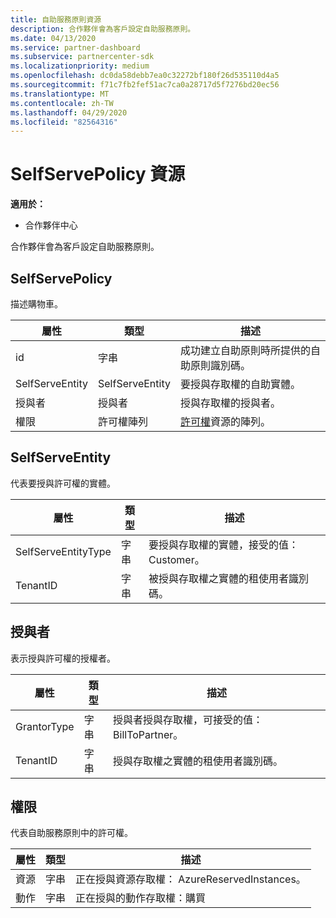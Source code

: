 ```yaml
---
title: 自助服務原則資源
description: 合作夥伴會為客戶設定自助服務原則。
ms.date: 04/13/2020
ms.service: partner-dashboard
ms.subservice: partnercenter-sdk
ms.localizationpriority: medium
ms.openlocfilehash: dc0da58debb7ea0c32272bf180f26d535110d4a5
ms.sourcegitcommit: f71c7fb2fef51ac7ca0a28717d5f7276bd20ec56
ms.translationtype: MT
ms.contentlocale: zh-TW
ms.lasthandoff: 04/29/2020
ms.locfileid: "82564316"
---
```

# <a name="selfservepolicy-resource"></a>SelfServePolicy 資源

**適用於：**

- 合作夥伴中心

合作夥伴會為客戶設定自助服務原則。

## <a name="selfservepolicy"></a>SelfServePolicy

描述購物車。

| 屬性              | 類型             | 描述                                                                                            |
|-----------------------|------------------|--------------------------------------------------------------------------------------------------------|
| id                    | 字串           | 成功建立自助原則時所提供的自助原則識別碼。     |
| SelfServeEntity       | SelfServeEntity  | 要授與存取權的自助實體。                                                     |
| 授與者               | 授與者          | 授與存取權的授與者。                                                                    |
| 權限           | 許可權陣列| [許可權](#permission)資源的陣列。                                                                     |

## <a name="selfserveentity"></a>SelfServeEntity

代表要授與許可權的實體。

| 屬性             | 類型|描述|
|----------------------|----------------------------------|--------------------------------------------------------------------------------------------|
| SelfServeEntityType  | 字串                           | 要授與存取權的實體，接受的值： Customer。                                 |
| TenantID             | 字串                           | 被授與存取權之實體的租使用者識別碼。                                   |

## <a name="grantor"></a>授與者

表示授與許可權的授權者。

| 屬性             | 類型|描述|
|----------------------|----------------------------------|--------------------------------------------------------------------------------------------|
| GrantorType          | 字串                           | 授與者授與存取權，可接受的值： BillToPartner。                               |
| TenantID             | 字串                           | 授與存取權之實體的租使用者識別碼。                                       |


## <a name="permission"></a>權限

代表自助服務原則中的許可權。

| 屬性             | 類型|描述|
|----------------------|----------------------------------|--------------------------------------------------------------------------------------------|
| 資源             | 字串                           | 正在授與資源存取權： AzureReservedInstances。                          |
| 動作               | 字串                           | 正在授與的動作存取權：購買                                           |
